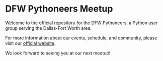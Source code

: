 # DFW Pythoneers Meetup

Welcome to the official repository for the DFW Pythoneers, a Python user group serving the Dallas-Fort Worth area.

For more information about our events, schedule, and community, please visit our [official website](https://crankyshorts.github.io/dfw/).

We look forward to seeing you at our next meetup!
